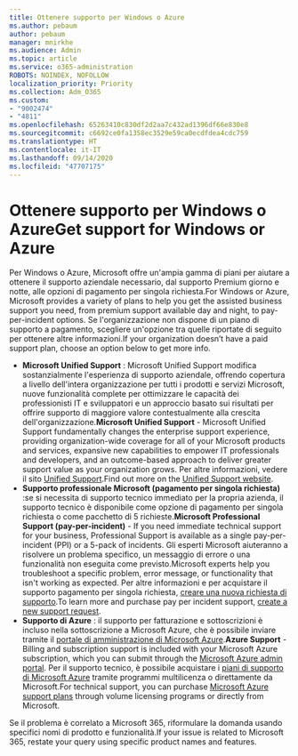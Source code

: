 ```yaml
---
title: Ottenere supporto per Windows o Azure
ms.author: pebaum
author: pebaum
manager: mnirkhe
ms.audience: Admin
ms.topic: article
ms.service: o365-administration
ROBOTS: NOINDEX, NOFOLLOW
localization_priority: Priority
ms.collection: Adm_O365
ms.custom:
- "9002474"
- "4811"
ms.openlocfilehash: 65263410c830df2d2aa7c432ad1396df66e830e8
ms.sourcegitcommit: c6692ce0fa1358ec3529e59ca0ecdfdea4cdc759
ms.translationtype: HT
ms.contentlocale: it-IT
ms.lasthandoff: 09/14/2020
ms.locfileid: "47707175"
---
```

# <a name="get-support-for-windows-or-azure"></a><span data-ttu-id="c77d7-102">Ottenere supporto per Windows o Azure</span><span class="sxs-lookup"><span data-stu-id="c77d7-102">Get support for Windows or Azure</span></span>

<span data-ttu-id="c77d7-103">Per Windows o Azure, Microsoft offre un'ampia gamma di piani per aiutare a ottenere il supporto aziendale necessario, dal supporto Premium giorno e notte, alle opzioni di pagamento per singola richiesta.</span><span class="sxs-lookup"><span data-stu-id="c77d7-103">For Windows or Azure, Microsoft provides a variety of plans to help you get the assisted business support you need, from premium support available day and night, to pay-per-incident options.</span></span> <span data-ttu-id="c77d7-104">Se l'organizzazione non dispone di un piano di supporto a pagamento, scegliere un'opzione tra quelle riportate di seguito per ottenere altre informazioni.</span><span class="sxs-lookup"><span data-stu-id="c77d7-104">If your organization doesn’t have a paid support plan, choose an option below to get more info.</span></span>

- <span data-ttu-id="c77d7-105">**Microsoft Unified Support** : Microsoft Unified Support modifica sostanzialmente l'esperienza di supporto aziendale, offrendo copertura a livello dell'intera organizzazione per tutti i prodotti e servizi Microsoft, nuove funzionalità complete per ottimizzare le capacità dei professionisti IT e sviluppatori e un approccio basato sui risultati per offrire supporto di maggiore valore contestualmente alla crescita dell'organizzazione.</span><span class="sxs-lookup"><span data-stu-id="c77d7-105">**Microsoft Unified Support** - Microsoft Unified Support fundamentally changes the enterprise support experience, providing organization-wide coverage for all of your Microsoft products and services, expansive new capabilities to empower IT professionals and developers, and an outcome-based approach to deliver greater support value as your organization grows.</span></span> <span data-ttu-id="c77d7-106">Per altre informazioni, vedere il sito [Unified Support](https://aka.ms/unified-support).</span><span class="sxs-lookup"><span data-stu-id="c77d7-106">Find out more on the [Unified Support website](https://aka.ms/unified-support).</span></span>
- <span data-ttu-id="c77d7-107">**Supporto professionale Microsoft (pagamento per singola richiesta)** :se si necessita di supporto tecnico immediato per la propria azienda, il supporto tecnico è disponibile come opzione di pagamento per singola richiesta o come pacchetto di 5 richieste.</span><span class="sxs-lookup"><span data-stu-id="c77d7-107">**Microsoft Professional Support (pay-per-incident)** - If you need immediate technical support for your business, Professional Support is available as a single pay-per-incident (PPI) or a 5-pack of incidents.</span></span> <span data-ttu-id="c77d7-108">Gli esperti Microsoft aiuteranno a risolvere un problema specifico, un messaggio di errore o una funzionalità non eseguita come previsto.</span><span class="sxs-lookup"><span data-stu-id="c77d7-108">Microsoft experts help you troubleshoot a specific problem, error message, or functionality that isn't working as expected.</span></span> <span data-ttu-id="c77d7-109">Per altre informazioni e per acquistare il supporto pagamento per singola richiesta, [creare una nuova richiesta di supporto](https://support.microsoft.com/supportforbusiness/productselection).</span><span class="sxs-lookup"><span data-stu-id="c77d7-109">To learn more and purchase pay per incident support, [create a new support request](https://support.microsoft.com/supportforbusiness/productselection).</span></span>
- <span data-ttu-id="c77d7-110">**Supporto di Azure** : il supporto per fatturazione e sottoscrizioni è incluso nella sottoscrizione a Microsoft Azure, che è possibile inviare tramite il [portale di amministrazione di Microsoft Azure](https://portal.azure.com/).</span><span class="sxs-lookup"><span data-stu-id="c77d7-110">**Azure Support** - Billing and subscription support is included with your Microsoft Azure subscription, which you can submit through the [Microsoft Azure admin portal](https://portal.azure.com/).</span></span> <span data-ttu-id="c77d7-111">Per il supporto tecnico, è possibile acquistare i [piani di supporto di Microsoft Azure](https://azure.microsoft.com/support/plans/) tramite programmi multilicenza o direttamente da Microsoft.</span><span class="sxs-lookup"><span data-stu-id="c77d7-111">For technical support, you can purchase [Microsoft Azure support plans](https://azure.microsoft.com/support/plans/) through volume licensing programs or directly from Microsoft.</span></span>

<span data-ttu-id="c77d7-112">Se il problema è correlato a Microsoft 365, riformulare la domanda usando specifici nomi di prodotto e funzionalità.</span><span class="sxs-lookup"><span data-stu-id="c77d7-112">If your issue is related to Microsoft 365, restate your query using specific product names and features.</span></span>
